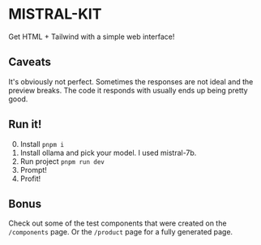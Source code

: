 # MISTRAL-KIT

Get HTML + Tailwind with a simple web interface!

## Caveats

It's obviously not perfect. Sometimes the responses are not ideal and the preview breaks. The code it responds with usually ends up being pretty good.

## Run it!

0. Install `pnpm i`
1. Install ollama and pick your model. I used mistral-7b.
2. Run project `pnpm run dev`
3. Prompt!
4. Profit!

## Bonus

Check out some of the test components that were created on the `/components` page. Or the `/product` page for a fully generated page.